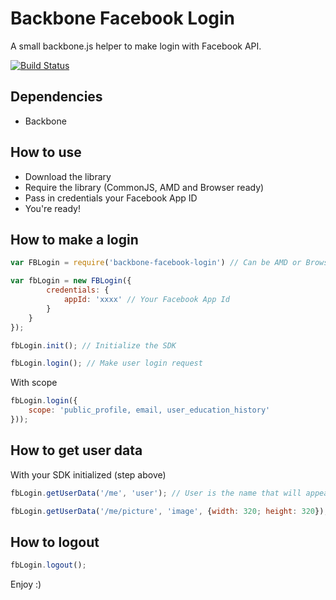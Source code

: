 # Backbone Facebook Login

A small backbone.js helper to make login with Facebook API.

[![Build Status](https://travis-ci.org/matheuslc/backbone-facebook-login.svg)](https://travis-ci.org/matheuslc/backbone-facebook-login)

## Dependencies

* Backbone

## How to use

* Download the library
* Require the library (CommonJS, AMD and Browser ready)
* Pass in credentials your Facebook App ID
* You're ready!

## How to make a login

```javascript
var FBLogin = require('backbone-facebook-login') // Can be AMD or Browser-in too

var fbLogin = new FBLogin({
		credentials: {
			appId: 'xxxx' // Your Facebook App Id
		}
	}
});

fbLogin.init(); // Initialize the SDK

fbLogin.login(); // Make user login request
```

With scope
```javascript
fbLogin.login({
	scope: 'public_profile, email, user_education_history'
}));
```

## How to get user data

With your SDK initialized (step above)

```javascript
fbLogin.getUserData('/me', 'user'); // User is the name that will appear in the object

fbLogin.getUserData('/me/picture', 'image', {width: 320; height: 320}); // A third parameter can be passed (Graph API options)
```

## How to logout

```javascript
fbLogin.logout();
```


Enjoy :)
